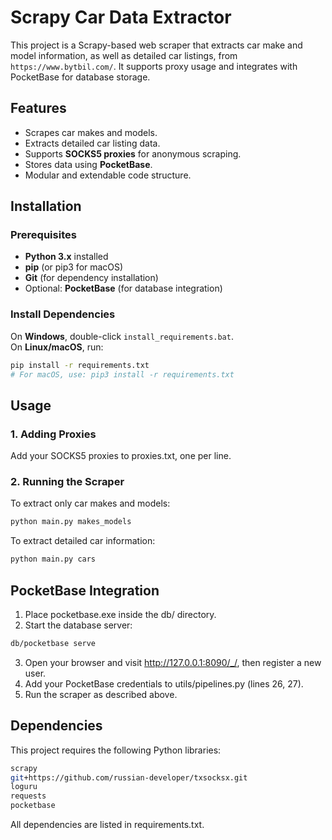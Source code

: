 # Scrapy Car Data Extractor

This project is a Scrapy-based web scraper that extracts car make and model information, as well as detailed car listings, from `https://www.bytbil.com/`. It supports proxy usage and integrates with PocketBase for database storage.

## Features
- Scrapes car makes and models.
- Extracts detailed car listing data.
- Supports **SOCKS5 proxies** for anonymous scraping.
- Stores data using **PocketBase**.
- Modular and extendable code structure.

## Installation

### Prerequisites
- **Python 3.x** installed
- **pip** (or pip3 for macOS)
- **Git** (for dependency installation)
- Optional: **PocketBase** (for database integration)

### Install Dependencies
On **Windows**, double-click `install_requirements.bat`.  
On **Linux/macOS**, run:
```bash
pip install -r requirements.txt
# For macOS, use: pip3 install -r requirements.txt
```

## Usage
### 1. Adding Proxies
Add your SOCKS5 proxies to proxies.txt, one per line.
### 2. Running the Scraper
To extract only car makes and models:

```bash
python main.py makes_models
```

To extract detailed car information:

```bash
python main.py cars
```

## PocketBase Integration

1. Place pocketbase.exe inside the db/ directory.
2. Start the database server:
```bash
db/pocketbase serve
```
3. Open your browser and visit http://127.0.0.1:8090/_/, then register a new user.
4. Add your PocketBase credentials to utils/pipelines.py (lines 26, 27).
5. Run the scraper as described above.

## Dependencies
This project requires the following Python libraries:
```bash
scrapy
git+https://github.com/russian-developer/txsocksx.git
loguru
requests
pocketbase
```
All dependencies are listed in requirements.txt.


